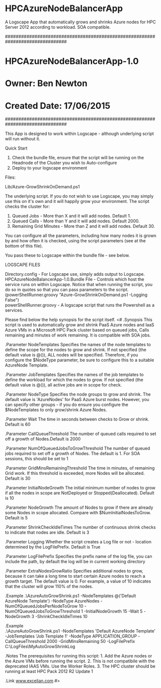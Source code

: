 # HPCAzureNodeBalancerApp
A Logscape App that automatically grows and shrinks Azure nodes for HPC Server 2012  according to workload. SOA compatible.

###############################################################################
# HPCAzureNodeBalancerApp-1.0
# Owner: Ben Newton
# Created Date: 17/06/2015
###############################################################################

This App is designed to work within Logscape - although underlying script will run without it. 

Quick Start

1. Check the bundle file, ensure that the script will be running on the Headnode of the Cluster you wish to Auto-configure
2. Deploy to your logscape environment

Files:

Lib/Azure-GrowShrinkOnDemand.ps1

The underlying script. If you do not wish to use Logscape, you may simply use this on it's own and it will happily grow your environment. The script checks the cluster for:

1. Queued Jobs - More than X and it will add nodes. Default 1.
2. Queued Calls - More than Y and it will add nodes. Default 2000.
3. Remaining Grid Minutes - More than Z and it will add nodes. Default 30.

You can configure all the parameters, including how many nodes it is grown by and how often it is checked, using the script parameters (see at the bottom of this file). 

You pass these to Logscape within the bundle file - see below. 


LOGSCAPE FILES

Directory.config - For Logscape use, simply adds output to Logscape.   
HPCAzureNodeBalancerApp-1.0.Bundle File - Controls which host the service runs on within Logscape. Notice that when running the script, you do so in quotes so that you can pass parameters to the script.
 (powerShellRunner.groovy "Azure-GrowShrinkOnDemand.ps1 -Logging False")   
powerShellRunner.groovy - A logscape script that runs the Powershell as a services.


Please find below the help synopsis for the script itself. 
<# 
   .Synopsis 
    This script is used to automatically grow and shrink PaaS Azure nodes and IaaS Azure VMs in a Microsoft HPC Pack cluster based on queued jobs, Calls remaining and minutes of work remaining. It is compatible with SOA jobs.

   .Parameter NodeTemplates
    Specifies the names of the node templates to define the scope for the nodes to grow and shrink. If not specified (the default value is @()), ALL nodes will be specified. Therefore, if you configure the $NodeType parameter, be sure to configure this to a suitable AzureNode Template.

   .Parameter JobTemplates
    Specifies the names of the job templates to define the workload for which the nodes to grow. If not specified (the default value is @()), all active jobs are in scope for check.

   .Parameter NodeType
    Specifies the node groups to grow and shrink. The default value is 'AzureNodes' for PaaS Azure burst nodes. However, you can specify other groups - if you do ensure you configure the $NodeTemplates to only grow/shrink Azure Nodes. 

   .Parameter Wait
    The time in seconds between checks to Grow or shrink. Default is 60

   .Parameter CallQueueThreshold
    The number of queued calls required to set off a growth of Nodes.Default is 2000

   .Parameter NumOfQueuedJobsToGrowThreshold
    The number of queued jobs required to set off a growth of Nodes. The default is 1. For SOA sessions, this should be set to 1 

   .Parameter GridMinsRemainingThreshold
    The time in minutes, of remaining Grid work. If this threshold is exceeded, more Nodes will be allocated. Default is 30

   .Parameter InitialNodeGrowth
    The initial minimum number of nodes to grow if all the nodes in scope are NotDeployed or Stopped(Deallocated). Default is 10

   .Parameter NodeGrowth
    The amount of Nodes to grow if there are already some Nodes in scope allocated. Compare with $NumInitialNodesToGrow. Default is 5

   .Parameter ShrinkCheckIdleTimes
    The number of continuous shrink checks to indicate that nodes are idle. Default is 3

   .Parameter Logging
    Whether the script creates a Log file or not - location determined by the LogFilePrefix. Default is True

   .Parameter LogFilePrefix
    Specifies the prefix name of the log file, you can include the path, by default the log will be in current working directory

   .Parameter ExtraNodesGrowRatio
    Specifies additional nodes to grow, because it can take a long time to start certain Azure nodes to reach a growth target. The default value is 0. For example, a value of 10 indicates that the cluster will grow 110% of the nodes.

   .Example 
    .\AzureAutoGrowShrink.ps1 -NodeTemplates @('Default AzureNode Template') -NodeType AzureNodes -NumOfQueuedJobsPerNodeToGrow 10 -NumOfQueuedJobsToGrowThreshold 1 -InitialNodeGrowth 15 -Wait 5 -NodeGrowth 3 -ShrinkCheckIdleTimes 10 

   .Example  
    .\AzureAutoGrowShrink.ps1 -NodeTemplates 'Default AzureNode Template' -JobTemplates 'Job Template 1' -NodeType APPLICATION_GROUP -CallQueueThreshold 2000 -GridMinsRemaining 50 -LogFilePrefix C:\LogFiles\MyAutoGrowShrinkLog

   .Notes 
    The prerequisites for running this script:
    1. Add the Azure nodes or the Azure VMs before running the script.
    2. This is not compatibile with the deprecated IAAS VMs. Use the Worker Roles.
    3. The HPC cluster should be running at least HPC Pack 2012 R2 Update 1

   .Link 
   www.excelian.com
#>
